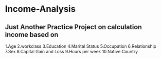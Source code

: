 # Income-Analysis

## Just Another Practice Project on calculation income based on 
1.Age
2.workclass
3.Education
4.Marital Status
5.Occupation
6.Relationship
7.Sex
8.Capital Gain and Loss
9.Hours per week
10.Native Country
